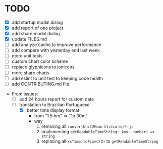 # TODO

- [x] add startup modal dialog
- [x] add report of one project
- [x] add share modal dialog
- [x] update FILES.md
- [ ] add analyze cache to improve performance
- [ ] add compare with yesterday and last week
- [ ] more unit tests
- [ ] custom chart color scheme
- [ ] replace glyphicons to ionicons
- [ ] more share charts
- [ ] add eslint to unit test to keeping code health
- [ ] add CONTRIBUTING.md file
- From issues:
	- [ ] add 24 hours report for custom date
  - [ ] translation to Brazilian Portuguese
	- [x] better time display format
		- from "1.5 hrs" => "1h 30m"
		- way
			1. removing all `convertUnit2Hour` in `charts/*.js`
			2. implementing `getReadableTimeString: (ms: number) => string` 
			2. replacing all `xxTime.toFixed(2)` to `getReadableTimeString`

